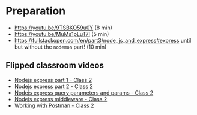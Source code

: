 # Preparation

- https://youtu.be/9TSBKO59u0Y (8 min)
- https://youtu.be/MuMs1pLuT7I (5 min)
- https://fullstackopen.com/en/part3/node_js_and_express#express until but without the `nodemon` part! (10 min)

## Flipped classroom videos

- [Nodejs express part 1 - Class 2](https://youtu.be/4HIq70RzDTY)
- [Nodejs express part 2 - Class 2](https://youtu.be/-J1pd4LgjUo)
- [Nodejs express query parameters and params - Class 2](https://youtu.be/_H-bP10Fmaw)
- [Nodejs express middleware - Class 2](https://youtu.be/ZcwmyYGzBnk)
- [Working with Postman - Class 2](https://youtu.be/zNeOUJPxw2s)
